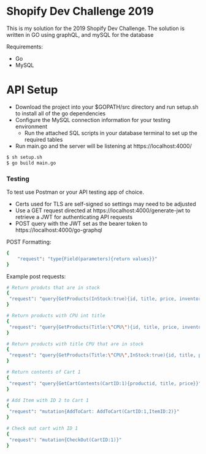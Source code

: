 # Shopify Dev Challenge 2019
This is my solution for the 2019 Shopify Dev Challenge. The solution is written in GO using graphQL, and mySQL for the database

Requirements:
  - Go
  - MySQL

# API Setup
  - Download the project into your $GOPATH/src directory and run setup.sh to install all of the go dependencies
  - Configure the MySQL connection information for your testing environment
    - Run the attached SQL scripts in your database terminal to set up the required tables
 - Run main.go and the server will be listening at https://localhost:4000/
 ```sh
$ sh setup.sh
$ go build main.go
```

### Testing
To test use Postman or your API testing app of choice.
- Certs used for TLS are self-signed so settings may need to be adjusted
- Use a GET request directed at https://localhost:4000/generate-jwt to retrieve a JWT for authenticating API requests
- POST query with the JWT set as the bearer token to https://localhost:4000/go-graphql

POST Formatting:
```sh
{
    "request": "type{Field(parameters){return values}}"
}
```

Example post requests:
```sh
# Return produts that are in stock
{
 "request": "query{GetProducts(InStock:true){id, title, price, inventorycount}}"
}

# Return products with CPU int title
{
 "request": "query{GetProducts(Title:\"CPU\"){id, title, price, inventorycount}}"
}

# Return products with title CPU that are in stock
{
 "request": "query{GetProducts(Title:\"CPU\",InStock:true){id, title, price, inventorycount}}"
}

# Return contents of Cart 1
{
 "request": "query{GetCartContents(CartID:1){productid, title, price}}"
}

# Add Item with ID 2 to Cart 1
{
 "request": "mutation{AddToCart: AddToCart(CartID:1,ItemID:2)}"
}

# Check out cart with ID 1
{
 "request": "mutation{CheckOut(CartID:1)}"
}

```
